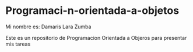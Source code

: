 # Programaci-n-orientada-a-objetos

Mi nombre es: Damaris Lara Zumba

Este es un repositorio de Programacion Orientada a Objeros para presentar mis tareas
